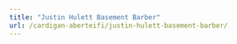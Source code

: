 ```yaml
---
title: "Justin Hulett Basement Barber"
url: /cardigan-aberteifi/justin-hulett-basement-barber/
---
```

